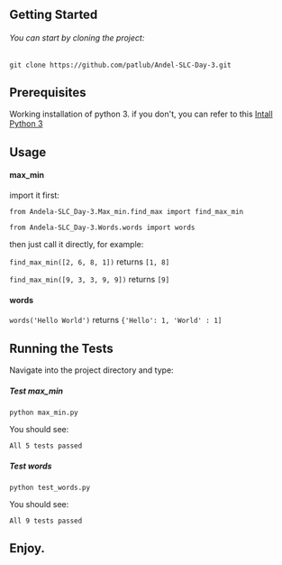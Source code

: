 
## Getting Started

###### You can start by cloning the project:
`git clone https://github.com/patlub/Andel-SLC-Day-3.git`


## Prerequisites
Working installation of python 3. if you don't, you can refer to this
[Intall Python 3](https://www.python.org/downloads/)

## Usage
#### max_min
import it first:

`from Andela-SLC_Day-3.Max_min.find_max import find_max_min`

`from Andela-SLC_Day-3.Words.words import words`


then just call it directly, for example:

`find_max_min([2, 6, 8, 1])` returns  `[1, 8]`

`find_max_min([9, 3, 3, 9, 9])` returns  `[9]`

#### words

`words('Hello World')` returns  `{'Hello': 1, 'World' : 1]`
## Running the Tests

Navigate into the project directory and type:

##### Test max_min

`python max_min.py`

You should see:

`All 5 tests passed`

##### Test words

`python test_words.py`

You should see:

`All 9 tests passed`

## Enjoy.